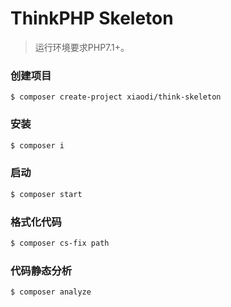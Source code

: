 ThinkPHP Skeleton
===============

> 运行环境要求PHP7.1+。

### 创建项目

```
$ composer create-project xiaodi/think-skeleton
```

### 安装
```sh
$ composer i
```

### 启动
```sh
$ composer start
```

### 格式化代码
```sh
$ composer cs-fix path
```

### 代码静态分析 
```sh
$ composer analyze
```
